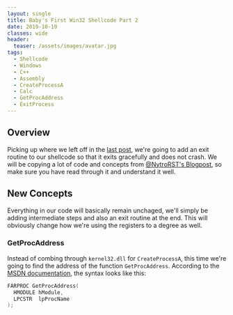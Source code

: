 ```yaml
---
layout: single
title: Baby's First Win32 Shellcode Part 2
date: 2019-10-19
classes: wide
header:
  teaser: /assets/images/avatar.jpg
tags:
  - Shellcode
  - Windows
  - C++ 
  - Assembly
  - CreateProcessA
  - Calc
  - GetProcAddress
  - ExitProcess  
---
```


## Overview
Picking up where we left off in the [last post](https://h0mbre.github.io/Babys-First-Shellcode/), we're going to add an exit routine to our shellcode so that it exits gracefully and does not crash. We will be copying a lot of code and concepts from [@NytroRST's Blogpost](https://securitycafe.ro/2016/02/15/introduction-to-windows-shellcode-development-part-3/), so make sure you have read through it and understand it well. 

## New Concepts
Everything in our code will basically remain unchaged, we'll simply be adding intermediate steps and also an exit routine at the end. This will obviously change how we're using the registers to a degree as well. 

### GetProcAddress
Instead of combing through `kernel32.dll` for `CreateProcessA`, this time we're going to find the address of the function `GetProcAddress`. According to the [MSDN documentation](https://docs.microsoft.com/en-us/windows/win32/api/libloaderapi/nf-libloaderapi-getprocaddress), the syntax looks like this:
```c++
FARPROC GetProcAddress(
  HMODULE hModule,
  LPCSTR  lpProcName
);
```
